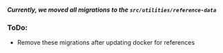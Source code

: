 ##### Currently, we moved all migrations to the `src/utilities/reference-data`

### ToDo:
- Remove these migrations after updating docker for references
